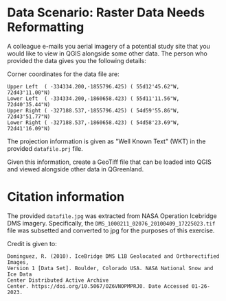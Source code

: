 # Data Scenario: Raster Data Needs Reformatting

A colleague e-mails you aerial imagery of a potential study site that you would
like to view in QGIS alongside some other data. The person who provided the data
gives you the following details:


Corner coordinates for the data file are:

```
Upper Left  ( -334334.200,-1855796.425) ( 55d12'45.62"W, 72d43'11.00"N)
Lower Left  ( -334334.200,-1860658.423) ( 55d11'11.56"W, 72d40'35.44"N)
Upper Right ( -327188.537,-1855796.425) ( 54d59'55.86"W, 72d43'51.77"N)
Lower Right ( -327188.537,-1860658.423) ( 54d58'23.69"W, 72d41'16.09"N)
```

The projection information is given as "Well Known Text" (WKT) in the provided
`datafile.prj` file.

Given this information, create a GeoTiff file that can be loaded into QGIS and
viewed alongside other data in QGreenland.


# Citation information

The provided `datafile.jpg` was extracted from NASA Operation Icebridge DMS
imagery. Specifically, the `DMS_1000211_02076_20100409_17225023.tif` file was
subsetted and converted to jpg for the purposes of this exercise.

Credit is given to:

```
Dominguez, R. (2010). IceBridge DMS L1B Geolocated and Orthorectified Images,
Version 1 [Data Set]. Boulder, Colorado USA. NASA National Snow and Ice Data
Center Distributed Active Archive
Center. https://doi.org/10.5067/OZ6VNOPMPRJ0. Date Accessed 01-26-2023.
```
